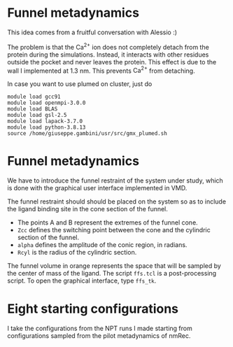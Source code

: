
# Funnel metadynamics 

This idea comes from a fruitful conversation with Alessio :)

The problem is that the $\text{Ca}^{2+}$ ion does not completely detach from the protein during the simulations. Instead, it interacts with other residues outside the pocket and never leaves the protein. This effect is due to the wall I implemented at 1.3 nm. This prevents $\text{Ca}^{2+}$ from detaching.


In case you want to use plumed on cluster, just do
```
module load gcc91
module load openmpi-3.0.0
module load BLAS
module load gsl-2.5
module load lapack-3.7.0
module load python-3.8.13 
source /home/giuseppe.gambini/usr/src/gmx_plumed.sh
```

# Funnel metadynamics
We have to introduce the funnel restraint of the system under study, which is done with the graphical user interface implemented in VMD. 

The funnel restraint should should be placed on the system so as to include the ligand binding site in the cone section of the funnel. 

- The points A and B represent the extremes of the funnel cone.
- `Zcc` defines the switching point between the cone and the cylindric section of the funnel. 
- `alpha` defines the amplitude of the conic region, in radians. 
- `Rcyl` is the radius of the cylindric section. 

The funnel volume in orange represents the space that will be sampled by the center of mass of the ligand. The script `ffs.tcl` is a post-processing script. To open the graphical interface, type `ffs_tk`. 


# Eight starting configurations
I take the configurations from the NPT runs I made starting from configurations sampled from the pilot metadynamics of nmRec. 


